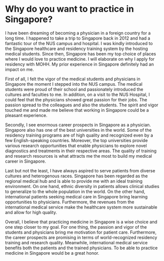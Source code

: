 # Why do you want to practice in Singapore?

I have been dreaming of becoming a physician in a foreign country for a long time. I happened to take a trip to Singapore back in 2012 and had a fantastic tour of the NUS campus and hospital. I was kindly introduced to the Singapore healthcare and residency training system by the hosting medical students. Since then, Singapore has been my top choice of places where I would love to practice medicine. I will elaborate on why I apply for residency with MOHH. My prior experience in Singapore definitely had an impact on me.

First of all, I felt the vigor of the medical students and physicians in Singapore the moment I stepped into the NUS campus. The medical students were proud of their school and passionately introduced the cultures and faculties to me. In addition, on a visit to the NUS Hospital, I could feel that the physicians showed great passion for their jobs. The passion spread to the colleagues and also the students. The spirit and vigor touched me and made me believe that working in Singapore could be a pleasant experience.

Secondly, I see enormous career prospects in Singapore as a physician. Singapore also has one of the best universities in the world. Some of the residency training programs are of high quality and recognized even by a few English-speaking countries. Moreover, the top universities provide various research opportunities that enable physicians to explore novel diagnostics and treatments in their respective areas. The quality of training and research resources is what attracts me the most to build my medical career in Singapore.

Last but not the least, I have always aspired to serve patients from diverse cultures and heterogenous races. Singapore has been regarded as the regional medical hub and is able to provide me with an ideal training environment. On one hand, ethnic diversity in patients allows clinical studies to generalize to the whole population in the world. On the other hand, international patients seeking medical care in Singapore bring learning opportunities to physicians. Furthermore, the revenues from the international medical service make the healthcare system more sustainable and allow for high quality.

Overall, I believe that practicing medicine in Singapore is a wise choice and one step closer to my goal. For one thing, the passion and vigor of the students and physicians bring me motivation for patient care. Furthermore, the career prospects are promising in terms of world-recognized residency training and research quality. Meanwhile, international medical service benefits both the patients and the trained physicians. To be able to practice medicine in Singapore would be a great honor.

